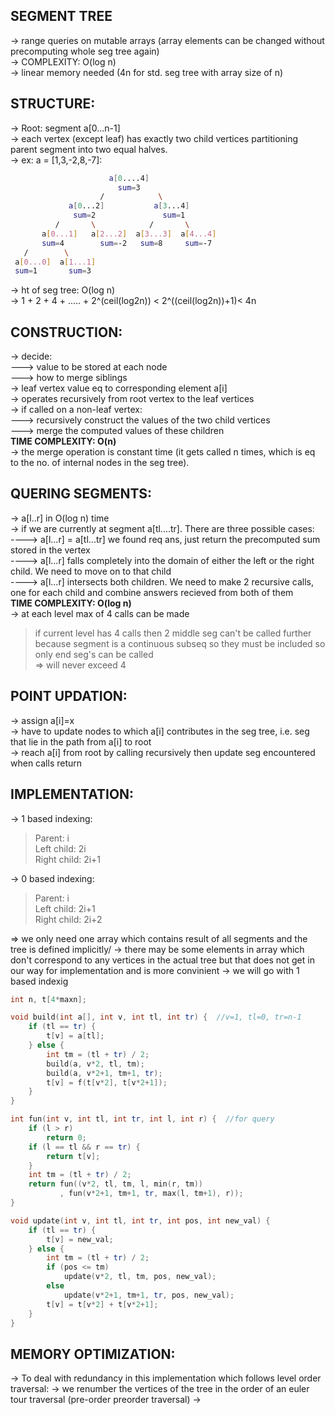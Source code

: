 SEGMENT TREE
--

-> range queries on mutable arrays (array elements can be changed without precomputing whole seg tree again)\
-> COMPLEXITY: O(log n)\
-> linear memory needed (4n for std. seg tree with array size of n)
  
STRUCTURE:
---
  
-> Root: segment a[0...n-1]\
-> each vertex (except leaf) has exactly two child vertices partitioning parent segment into two equal halves.\
-> ex: a = [1,3,-2,8,-7]:
 ```sh                 
                       a[0....4]
                         sum=3
                     /            \ 
              a[0...2]           a[3...4]
               sum=2               sum=1
           /       \            /       \
        a[0...1]   a[2...2]  a[3...3]  a[4...4]
        sum=4        sum=-2   sum=8     sum=-7
    /        \
  a[0...0]  a[1...1]
  sum=1       sum=3
```
-> ht of seg tree: O(log n)\
-> 1 + 2 + 4 + ..... + 2^(ceil(log2n)) < 2^((ceil(log2n))+1)< 4n

CONSTRUCTION:
---
  
-> decide:\
---> value to be stored at each node\
---> how to merge siblings\
-> leaf vertex value eq to corresponding element a[i]\
-> operates recursively from root vertex to the leaf vertices\
-> if called on a non-leaf vertex:\
---> recursively construct the values of the two child vertices\
---> merge the computed values of these children\
**TIME COMPLEXITY: O(n)**\
-> the merge operation is constant time (it gets called n times, which is eq to the no. of internal nodes in the seg tree).
  
QUERING SEGMENTS:
---
  
-> a[l..r] in O(log n) time\
-> if we are currently at segment a[tl....tr]. There are three possible cases:\
----> a[l...r] = a[tl...tr]  we found req ans, just return the precomputed sum stored in the vertex\
----> a[l...r] falls completely into the domain of either the left or the right child. We need to move on to that child\
----> a[l...r] intersects both children. We need to make 2 recursive calls, one for each child and combine answers recieved from both of them\
**TIME COMPLEXITY: O(log n)**\
-> at each level max of 4 calls can be made
> if current level has 4 calls then 2 middle seg can't be called further because segment is a continuous subseq so they must be included
  so only end seg's can be called\
  => will never exceed 4

POINT UPDATION:
---

-> assign a[i]=x\
-> have to update nodes to which a[i] contributes in the seg tree, i.e. seg that lie in the path from a[i] to root\
-> reach a[i] from root by calling recursively then update seg encountered when calls return
  
IMPLEMENTATION:
---
  
-> 1 based indexing:
> Parent: i\
  Left child: 2i\
  Right child: 2i+1

-> 0 based indexing:
> Parent: i\
  Left child: 2i+1\
  Right child: 2i+2
    
=> we only need one array which contains result of all segments and the tree is defined implicitly/
-> there may be some elements in array which don't correspond to any vertices in the actual tree but that does not get in our way for implementation and is more convinient
-> we will go with 1 based indexig

```cpp
int n, t[4*maxn];

void build(int a[], int v, int tl, int tr) {  //v=1, tl=0, tr=n-1
    if (tl == tr) {
        t[v] = a[tl];
    } else {
        int tm = (tl + tr) / 2;
        build(a, v*2, tl, tm);
        build(a, v*2+1, tm+1, tr);
        t[v] = f(t[v*2], t[v*2+1]);
    }
}

int fun(int v, int tl, int tr, int l, int r) {  //for query
    if (l > r) 
        return 0;
    if (l == tl && r == tr) {
        return t[v];
    }
    int tm = (tl + tr) / 2;
    return fun((v*2, tl, tm, l, min(r, tm))
           , fun(v*2+1, tm+1, tr, max(l, tm+1), r));
}

void update(int v, int tl, int tr, int pos, int new_val) {
    if (tl == tr) {
        t[v] = new_val;
    } else {
        int tm = (tl + tr) / 2;
        if (pos <= tm)
            update(v*2, tl, tm, pos, new_val);
        else
            update(v*2+1, tm+1, tr, pos, new_val);
        t[v] = t[v*2] + t[v*2+1];
    }
}
```

MEMORY OPTIMIZATION:
---
-> To deal with redundancy in this implementation which follows level order traversal:
-> we renumber the vertices of the tree in the order of an euler tour traversal (pre-order preorder traversal)
-> 
                  
                     
          
